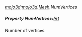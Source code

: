 _[mojo3d](../../modules/mojo3d/mojo3d-module.md):[mojo3d](../../modules/mojo3d/mojo3d-module.md).[Mesh](../../modules/mojo3d/mojo3d-mesh.md).NumVertices_
##### Property NumVertices:[Int](../../modules/wonkey/wonkey-types-int.md)
Number of vertices.
